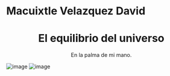 <!DOCTYPE html>
<html>
<body>
    <h1>Macuixtle Velazquez David</h1>
<h1 style="text-align:center;">El equilibrio del universo</h1>
<p style="text-align:center;">En la palma de mi mano.</p>

</body>
</html>

![image](https://github.com/user-attachments/assets/59a8dcb8-f9e9-4cae-b2e7-dfcd57a32943)
![image](https://github.com/user-attachments/assets/cc2ef1a9-b4f6-4095-8d70-c1dc92e78dec)
